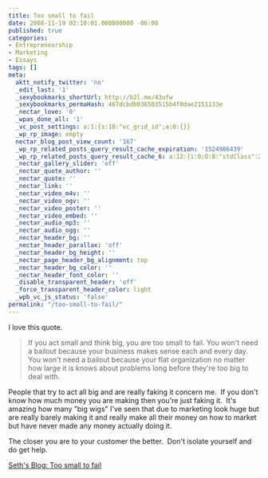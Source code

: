 ```yaml
---
title: Too small to fail
date: 2008-11-19 02:10:01.000000000 -06:00
published: true
categories:
- Entrepreneurship
- Marketing
- Essays
tags: []
meta:
  aktt_notify_twitter: 'no'
  _edit_last: '1'
  _sexybookmarks_shortUrl: http://b2l.me/43ufw
  _sexybookmarks_permaHash: 467dcbdb036503515b4f0dae2151133e
  _nectar_love: '0'
  _wpas_done_all: '1'
  _vc_post_settings: a:1:{s:10:"vc_grid_id";a:0:{}}
  _wp_rp_image: empty
  nectar_blog_post_view_count: '167'
  _wp_rp_related_posts_query_result_cache_expiration: '1524986439'
  _wp_rp_related_posts_query_result_cache_6: a:12:{i:0;O:8:"stdClass":2:{s:7:"post_id";s:4:"1309";s:5:"score";s:17:"65.27477642606377";}i:1;O:8:"stdClass":2:{s:7:"post_id";s:3:"695";s:5:"score";s:17:"65.12256817711018";}i:2;O:8:"stdClass":2:{s:7:"post_id";s:4:"1522";s:5:"score";s:17:"56.77774243103879";}i:3;O:8:"stdClass":2:{s:7:"post_id";s:4:"1195";s:5:"score";s:17:"48.55119049445332";}i:4;O:8:"stdClass":2:{s:7:"post_id";s:4:"1265";s:5:"score";s:17:"46.16353090581815";}i:5;O:8:"stdClass":2:{s:7:"post_id";s:4:"1185";s:5:"score";s:18:"42.387555903125445";}i:6;O:8:"stdClass":2:{s:7:"post_id";s:4:"1157";s:5:"score";s:17:"41.91073385617959";}i:7;O:8:"stdClass":2:{s:7:"post_id";s:4:"1923";s:5:"score";s:17:"40.16485327421481";}i:8;O:8:"stdClass":2:{s:7:"post_id";s:4:"2105";s:5:"score";s:17:"39.19742756965783";}i:9;O:8:"stdClass":2:{s:7:"post_id";s:4:"1209";s:5:"score";s:16:"38.2643129085094";}i:10;O:8:"stdClass":2:{s:7:"post_id";s:4:"1179";s:5:"score";s:17:"38.08636336060437";}i:11;O:8:"stdClass":2:{s:7:"post_id";s:4:"2084";s:5:"score";s:17:"37.61052946670185";}}
  _nectar_gallery_slider: 'off'
  _nectar_quote_author: ''
  _nectar_quote: ''
  _nectar_link: ''
  _nectar_video_m4v: ''
  _nectar_video_ogv: ''
  _nectar_video_poster: ''
  _nectar_video_embed: ''
  _nectar_audio_mp3: ''
  _nectar_audio_ogg: ''
  _nectar_header_bg: ''
  _nectar_header_parallax: 'off'
  _nectar_header_bg_height: ''
  _nectar_page_header_bg_alignment: top
  _nectar_header_bg_color: ''
  _nectar_header_font_color: ''
  _disable_transparent_header: 'off'
  _force_transparent_header_color: light
  _wpb_vc_js_status: 'false'
permalink: "/too-small-to-fail/"
---
```

I love this quote.</p>
>If you act small and think big, you are too small to fail. You won't need a bailout because your business makes sense each and every day. You won't need a bailout because your flat organization no matter how large it is knows about problems long before they're too big to deal with.</p></blockquote>
<p>People that try to act all big and are really faking it concern me.&nbsp; If you don't know how much money you are making then you're just faking it.&nbsp; It's amazing how many "big wigs" I've seen that due to marketing look huge but are really barely making it and really make all their money on how to market but have never made any money actually doing it.

The closer you are to your customer the better.&nbsp; Don't isolate yourself and do get help.

<a href="http://sethgodin.typepad.com/seths_blog/2008/10/too-small-to-fa.html" rel="nofollow">Seth's Blog: Too small to fail</a></p>
